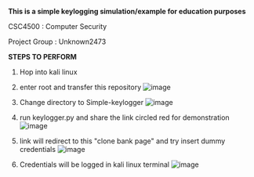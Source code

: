 **This is a simple keylogging simulation/example for education purposes**

CSC4500 : Computer Security

Project Group : Unknown2473


**STEPS TO PERFORM**
1. Hop into kali linux
2. enter root and transfer this repository
   ![image](https://github.com/user-attachments/assets/81fe07b6-48ef-4f48-bf28-c6fb4a63555b)
   
   
4.  Change directory to Simple-keylogger
   ![image](https://github.com/user-attachments/assets/3fd81add-a853-4691-aacb-d8df5b3f0c28)


6. run keylogger.py and share the link circled red for demonstration
   ![image](https://github.com/user-attachments/assets/1f3f781e-17bb-433e-a23d-392b8d4ed6ba)
   

7. link will redirect to this "clone bank page" and try insert dummy credentials
   ![image](https://github.com/user-attachments/assets/eea3b691-6c50-468b-ad01-a372712fbe39)

   
8. Credentials will be logged in kali linux terminal
   ![image](https://github.com/user-attachments/assets/dbe09f3e-0ade-4b73-89c6-5cad4546d880)





